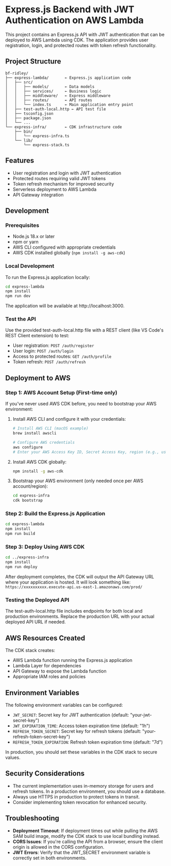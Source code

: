 # Express.js Backend with JWT Authentication on AWS Lambda

This project contains an Express.js API with JWT authentication that can be deployed to AWS Lambda using CDK. The application provides user registration, login, and protected routes with token refresh functionality.

## Project Structure

```
bf-ridley/
├── express-lambda/       ← Express.js application code
│   ├── src/
│   │   ├── models/       ← Data models
│   │   ├── services/     ← Business logic
│   │   ├── middleware/   ← Express middleware
│   │   ├── routes/       ← API routes
│   │   └── index.ts      ← Main application entry point
│   ├── test-auth-local.http ← API test file
│   ├── tsconfig.json
│   ├── package.json
│   └── ...
└── express-infra/        ← CDK infrastructure code
    ├── bin/
    │   └── express-infra.ts
    └── lib/
        └── express-stack.ts
```

## Features

- User registration and login with JWT authentication
- Protected routes requiring valid JWT tokens
- Token refresh mechanism for improved security
- Serverless deployment to AWS Lambda
- API Gateway integration

## Development

### Prerequisites

- Node.js 18.x or later
- npm or yarn
- AWS CLI configured with appropriate credentials
- AWS CDK installed globally (`npm install -g aws-cdk`)

### Local Development

To run the Express.js application locally:

```bash
cd express-lambda
npm install
npm run dev
```

The application will be available at http://localhost:3000.

### Test the API

Use the provided test-auth-local.http file with a REST client (like VS Code's REST Client extension) to test:

- User registration: `POST /auth/register`
- User login: `POST /auth/login`
- Access to protected routes: `GET /auth/profile`
- Token refresh: `POST /auth/refresh`

## Deployment to AWS

### Step 1: AWS Account Setup (First-time only)

If you've never used AWS CDK before, you need to bootstrap your AWS environment:

1. Install AWS CLI and configure it with your credentials:
   ```bash
   # Install AWS CLI (macOS example)
   brew install awscli
   
   # Configure AWS credentials
   aws configure
   # Enter your AWS Access Key ID, Secret Access Key, region (e.g., us-east-1), and output format (json)
   ```

2. Install AWS CDK globally:
   ```bash
   npm install -g aws-cdk
   ```

3. Bootstrap your AWS environment (only needed once per AWS account/region):
   ```bash
   cd express-infra
   cdk bootstrap
   ```

### Step 2: Build the Express.js Application

```bash
cd express-lambda
npm install
npm run build
```

### Step 3: Deploy Using AWS CDK

```bash
cd ../express-infra
npm install
npm run deploy
```

After deployment completes, the CDK will output the API Gateway URL where your application is hosted. It will look something like:
`https://xxxxxxxxxx.execute-api.us-east-1.amazonaws.com/prod/`

### Testing the Deployed API

The test-auth-local.http file includes endpoints for both local and production environments. Replace the production URL with your actual deployed API URL if needed.

## AWS Resources Created

The CDK stack creates:
- AWS Lambda function running the Express.js application
- Lambda Layer for dependencies
- API Gateway to expose the Lambda function
- Appropriate IAM roles and policies

## Environment Variables

The following environment variables can be configured:

- `JWT_SECRET`: Secret key for JWT authentication (default: "your-jwt-secret-key")
- `JWT_EXPIRATION_TIME`: Access token expiration time (default: "1h")
- `REFRESH_TOKEN_SECRET`: Secret key for refresh tokens (default: "your-refresh-token-secret-key")
- `REFRESH_TOKEN_EXPIRATION`: Refresh token expiration time (default: "7d")

In production, you should set these variables in the CDK stack to secure values.

## Security Considerations

- The current implementation uses in-memory storage for users and refresh tokens. In a production environment, you should use a database.
- Always use HTTPS in production to protect tokens in transit.
- Consider implementing token revocation for enhanced security.

## Troubleshooting

- **Deployment Timeout**: If deployment times out while pulling the AWS SAM build image, modify the CDK stack to use local bundling instead.
- **CORS Issues**: If you're calling the API from a browser, ensure the client origin is allowed in the CORS configuration.
- **JWT Errors**: Verify that the JWT_SECRET environment variable is correctly set in both environments.
